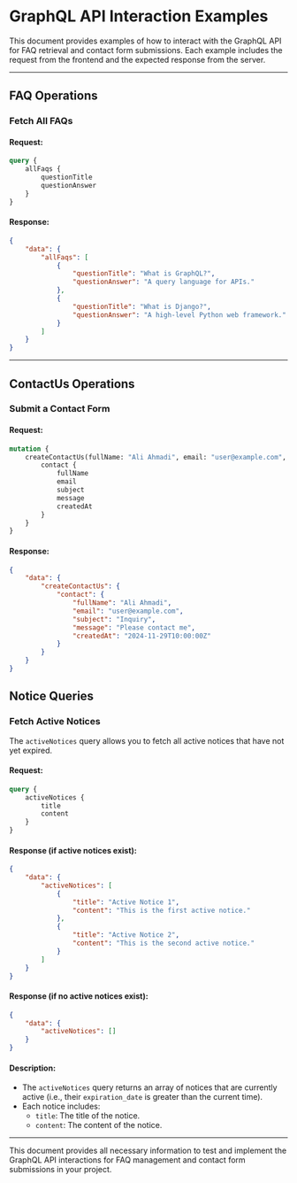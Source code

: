
# GraphQL API Interaction Examples

This document provides examples of how to interact with the GraphQL API for FAQ retrieval and contact form submissions. Each example includes the request from the frontend and the expected response from the server.

---

## FAQ Operations

### Fetch All FAQs

#### Request:
```graphql
query {
    allFaqs {
        questionTitle
        questionAnswer
    }
}
```

#### Response:
```json
{
    "data": {
        "allFaqs": [
            {
                "questionTitle": "What is GraphQL?",
                "questionAnswer": "A query language for APIs."
            },
            {
                "questionTitle": "What is Django?",
                "questionAnswer": "A high-level Python web framework."
            }
        ]
    }
}
```

---

## ContactUs Operations

### Submit a Contact Form

#### Request:
```graphql
mutation {
    createContactUs(fullName: "Ali Ahmadi", email: "user@example.com", subject: "Inquiry", message: "Please contact me") {
        contact {
            fullName
            email
            subject
            message
            createdAt
        }
    }
}
```

#### Response:
```json
{
    "data": {
        "createContactUs": {
            "contact": {
                "fullName": "Ali Ahmadi",
                "email": "user@example.com",
                "subject": "Inquiry",
                "message": "Please contact me",
                "createdAt": "2024-11-29T10:00:00Z"
            }
        }
    }
}
```

## Notice Queries

### Fetch Active Notices

The `activeNotices` query allows you to fetch all active notices that have not yet expired.

#### Request:
```graphql
query {
    activeNotices {
        title
        content
    }
}
```

#### Response (if active notices exist):
```json
{
    "data": {
        "activeNotices": [
            {
                "title": "Active Notice 1",
                "content": "This is the first active notice."
            },
            {
                "title": "Active Notice 2",
                "content": "This is the second active notice."
            }
        ]
    }
}
```

#### Response (if no active notices exist):
```json
{
    "data": {
        "activeNotices": []
    }
}
```

#### Description:
- The `activeNotices` query returns an array of notices that are currently active (i.e., their `expiration_date` is greater than the current time).
- Each notice includes:
  - `title`: The title of the notice.
  - `content`: The content of the notice.

---

This document provides all necessary information to test and implement the GraphQL API interactions for FAQ management and contact form submissions in your project.
